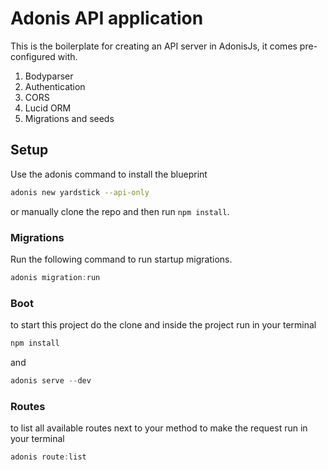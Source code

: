 # Adonis API application

This is the boilerplate for creating an API server in AdonisJs, it comes pre-configured with.

1. Bodyparser
2. Authentication
3. CORS
4. Lucid ORM
5. Migrations and seeds

## Setup

Use the adonis command to install the blueprint

```bash
adonis new yardstick --api-only
```

or manually clone the repo and then run `npm install`.


### Migrations

Run the following command to run startup migrations.

```js
adonis migration:run
```

### Boot

to start this project do the clone and inside the project run in your terminal

```bash
npm install
```

and

```js
adonis serve --dev
```

### Routes

to list all available routes next to your method to make the request run in your terminal

```js
adonis route:list
```
